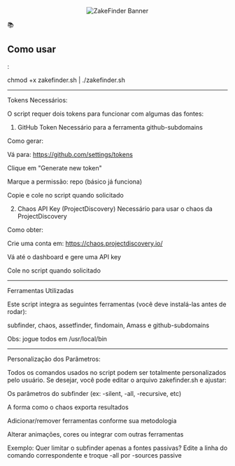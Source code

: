 <p align="center">
  <img src="https://github.com/Lezake/ZakeFinder/blob/eb6f826a1f1e52f2489af88aeb19e2ad706b47b3/zakebanner.png" alt="ZakeFinder Banner" />
</p>

📚 <h2>Como usar</h2>:

chmod +x zakefinder.sh | ./zakefinder.sh

-----------------------
Tokens Necessários:

O script requer dois tokens para funcionar com algumas das fontes:

1. GitHub Token
Necessário para a ferramenta github-subdomains

Como gerar:

Vá para: https://github.com/settings/tokens

Clique em "Generate new token"

Marque a permissão: repo (básico já funciona)

Copie e cole no script quando solicitado

2. Chaos API Key (ProjectDiscovery)
Necessário para usar o chaos da ProjectDiscovery

Como obter:

Crie uma conta em: https://chaos.projectdiscovery.io/

Vá até o dashboard e gere uma API key

Cole no script quando solicitado

-----------------------
Ferramentas Utilizadas

Este script integra as seguintes ferramentas (você deve instalá-las antes de rodar):

subfinder,
chaos,
assetfinder,
findomain,
Amass e
github-subdomains

Obs: jogue todos em /usr/local/bin

-----------------------
Personalização dos Parâmetros:

Todos os comandos usados no script podem ser totalmente personalizados pelo usuário.
Se desejar, você pode editar o arquivo zakefinder.sh e ajustar:

Os parâmetros do subfinder (ex: -silent, -all, -recursive, etc)

A forma como o chaos exporta resultados

Adicionar/remover ferramentas conforme sua metodologia

Alterar animações, cores ou integrar com outras ferramentas

Exemplo: Quer limitar o subfinder apenas a fontes passivas?
Edite a linha do comando correspondente e troque -all por -sources passive
